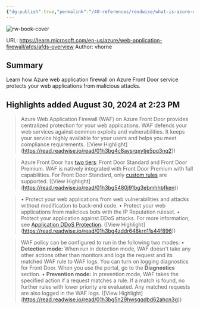 ```yaml
---
{"dg-publish":true,"permalink":"/40-references/readwise/what-is-azure-web-application-firewall-on-azure-front-door/","tags":["rw/articles"]}
---
```


![rw-book-cover](https://readwise-assets.s3.amazonaws.com/media/uploaded_book_covers/profile_921743/logo-ms-social_OuOwLI6.png)
  
URL: https://learn.microsoft.com/en-us/azure/web-application-firewall/afds/afds-overview
Author: vhorne

## Summary

Learn how Azure web application firewall on Azure Front Door service protects your web applications from malicious attacks.

## Highlights added August 30, 2024 at 2:23 PM
>Azure Web Application Firewall (WAF) on Azure Front Door provides centralized protection for your web applications. WAF defends your web services against common exploits and vulnerabilities. It keeps your service highly available for your users and helps you meet compliance requirements. ([View Highlight] (https://read.readwise.io/read/01h3bg4c8aysrqxytje5pq3nq2))


>Azure Front Door has [two tiers](https://learn.microsoft.com/en-us/azure/web-application-firewall/afds/afds-overview/../../frontdoor/standard-premium/overview): Front Door Standard and Front Door Premium. WAF is natively integrated with Front Door Premium with full capabilities. For Front Door Standard, only [custom rules](https://learn.microsoft.com/en-us/azure/web-application-firewall/afds/afds-overview#custom-authored-rules) are supported. ([View Highlight] (https://read.readwise.io/read/01h3bg5480j91bg3ebmhhbfken))


>• Protect your web applications from web vulnerabilities and attacks without modification to back-end code.
>• Protect your web applications from malicious bots with the IP Reputation ruleset.
>• Protect your application against DDoS attacks. For more information, see [Application DDoS Protection](https://learn.microsoft.com/en-us/azure/web-application-firewall/afds/afds-overview/../shared/application-ddos-protection). ([View Highlight] (https://read.readwise.io/read/01h3bg4zddr648krn11s44f896))


>WAF policy can be configured to run in the following two modes:
>• **Detection mode:** When run in detection mode, WAF doesn't take any other actions other than monitors and logs the request and its matched WAF rule to WAF logs. You can turn on logging diagnostics for Front Door. When you use the portal, go to the **Diagnostics** section.
>• **Prevention mode:** In prevention mode, WAF takes the specified action if a request matches a rule. If a match is found, no further rules with lower priority are evaluated. Any matched requests are also logged in the WAF logs. ([View Highlight] (https://read.readwise.io/read/01h3bg5n29hwsgqdbd62ahcn3g))


